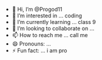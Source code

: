 - 👋 Hi, I’m @Progod11
- 👀 I’m interested in ... coding
- 🌱 I’m currently learning ... class 9
- 💞️ I’m looking to collaborate on ...
- 📫 How to reach me ... call me 
- 😄 Pronouns: ... 
- ⚡ Fun fact: ...  i am pro

<!---
Progod11/Progod11 is a ✨ special ✨ repository because its `README.md` (this file) appears on your GitHub profile.
You can click the Preview link to take a look at your changes.
--->
